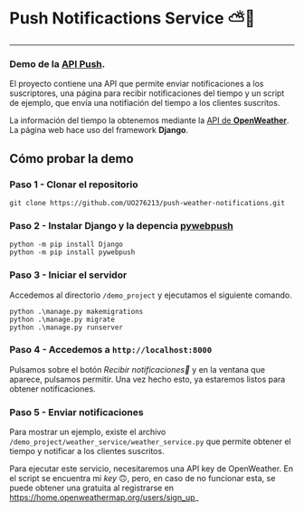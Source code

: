 # Push Notificactions Service ⛅🔔
---
### Demo de la [__API Push__](https://developer.mozilla.org/es/docs/Web/API/Push_API).

El proyecto contiene una API que permite enviar notificaciones a los suscriptores, una página para recibir notificaciones del tiempo y un script de ejemplo, que envía una notifiación del tiempo a los clientes suscritos.

La información del tiempo la obtenemos mediante la [API de __OpenWeather__](https://openweathermap.org/api).
La página web hace uso del framework __Django__.

## Cómo probar la demo
### Paso 1 - Clonar el repositorio
```git clone https://github.com/UO276213/push-weather-notifications.git```
### Paso 2 - Instalar Django y la depencia [pywebpush](https://github.com/web-push-libs/pywebpush)
```
python -m pip install Django
python -m pip install pywebpush
```
### Paso 3 - Iniciar el servidor
Accedemos al directorio `/demo_project` y ejecutamos el siguiente comando.
```
python .\manage.py makemigrations
python .\manage.py migrate
python .\manage.py runserver
```
### Paso 4 - Accedemos a `http://localhost:8000`
Pulsamos sobre el botón _Recibir notificaciones🔔_ y en la ventana que aparece, pulsamos permitir. Una vez hecho esto, ya estaremos listos para obtener notificaciones.

### Paso 5 - Enviar notificaciones
Para mostrar un ejemplo, existe el archivo `/demo_project/weather_service/weather_service.py` que permite obtener el tiempo y notificar a los clientes suscritos.

Para ejecutar este servicio, necesitaremos una API key de OpenWeather. En el script se encuentra mi _key_ 🙃, pero, en caso de no funcionar esta, se puede obtener una gratuita al registrarse en https://home.openweathermap.org/users/sign_up_